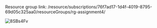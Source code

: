 Resource group link: /resource/subscriptions/76f7ad17-1d4f-4019-8795-69d05c325aa0/resourceGroups/rg-assignment4/

![8SBs4Fv](https://github.com/ryan-mcvay73/EWU-CSCD396-2023-Fall/assets/146029286/295ee830-639f-4c30-aa58-5e59f199a31c)
